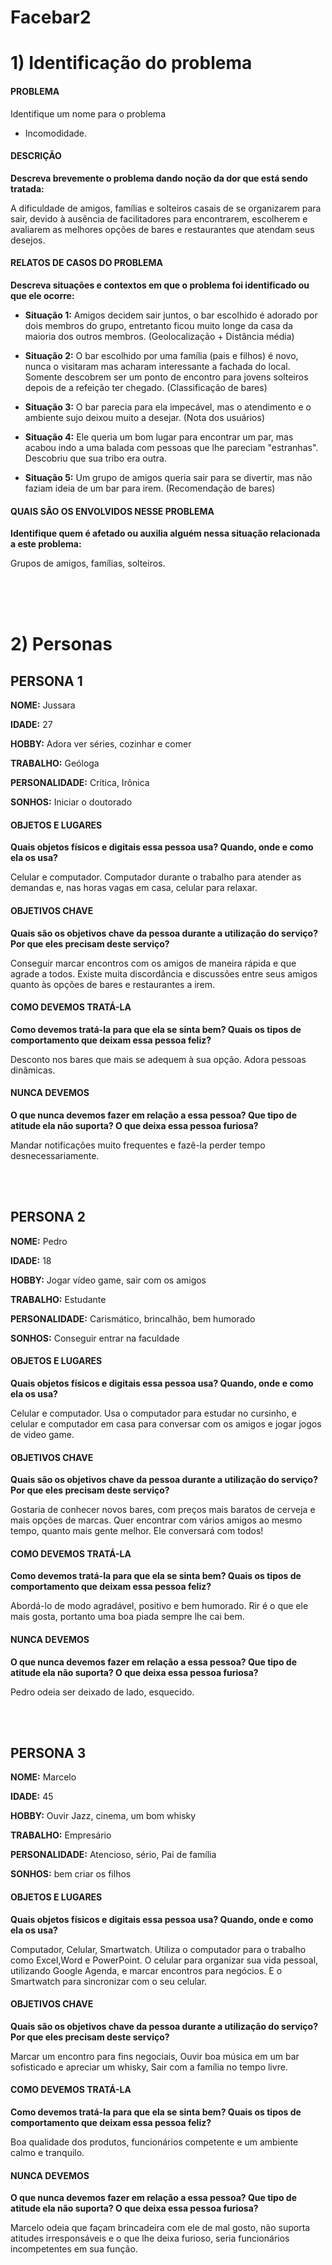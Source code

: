 # Facebar2

# 1) Identificação do problema

#### PROBLEMA
Identifique um nome para o problema
- Incomodidade.

#### DESCRIÇÃO
**Descreva brevemente o problema dando noção da dor que está sendo tratada:**

A dificuldade de amigos, famílias e solteiros casais de se organizarem para sair, devido à ausência de facilitadores para encontrarem, escolherem e avaliarem as melhores opções de bares e restaurantes que atendam seus desejos.

#### RELATOS DE CASOS DO PROBLEMA
**Descreva situações e contextos em que o problema foi identificado ou que ele ocorre:**

+ **Situação 1:** Amigos decidem sair juntos, o bar escolhido é adorado por dois membros do grupo, entretanto ficou muito longe da casa da maioria dos outros membros. (Geolocalização + Distância média)

+ **Situação 2:** O bar escolhido por uma família (pais e filhos) é novo, nunca o visitaram mas acharam interessante a fachada do local. Somente descobrem ser um ponto de encontro para jovens solteiros depois de a refeição ter chegado. (Classificação de bares)

+ **Situação 3:** O bar parecia para ela impecável, mas o atendimento e o ambiente sujo deixou muito a desejar. (Nota dos usuários)

+ **Situação 4:** Ele queria um bom lugar para encontrar um par, mas acabou indo a uma balada com pessoas que lhe pareciam "estranhas". Descobriu que sua tribo era outra.

+ **Situação 5:** Um grupo de amigos queria sair para se divertir, mas não faziam ideia de um bar para irem. (Recomendação de bares)

#### QUAIS SÃO OS ENVOLVIDOS NESSE PROBLEMA
**Identifique quem é afetado ou auxilia alguém nessa situação relacionada a este problema:**

Grupos de amigos, famílias, solteiros.

<br><br><br>

# 2) Personas

## PERSONA 1

**NOME:** Jussara

**IDADE:** 27

**HOBBY:** Adora ver séries, cozinhar e comer

**TRABALHO:** Geóloga

**PERSONALIDADE:**  Crítica, Irônica

**SONHOS:** Iniciar o doutorado


#### OBJETOS E LUGARES
**Quais objetos físicos e digitais essa pessoa usa? Quando, onde e como ela os usa?**

Celular e computador. Computador durante o trabalho para atender as demandas e, nas horas vagas em casa, celular para relaxar.


#### OBJETIVOS CHAVE
**Quais são os objetivos chave da pessoa durante a utilização do serviço? Por que eles precisam deste serviço?**

Conseguir marcar encontros com os amigos de maneira rápida e que agrade a todos. Existe muita discordância e discussões entre seus amigos quanto às opções de bares e restaurantes a irem.

#### COMO DEVEMOS TRATÁ-LA
**Como devemos tratá-la para que ela se sinta bem? Quais os tipos de comportamento que deixam essa pessoa feliz?**

Desconto nos bares que mais se adequem à sua opção. Adora pessoas dinâmicas.

#### NUNCA DEVEMOS
**O que nunca devemos fazer em relação a essa pessoa? Que tipo de atitude ela não suporta? O que deixa essa pessoa furiosa?**

Mandar notificações muito frequentes e fazê-la perder tempo desnecessariamente.


<br><br>


## PERSONA 2

**NOME:** Pedro

**IDADE:** 18

**HOBBY:** Jogar vídeo game, sair com os amigos

**TRABALHO:** Estudante

**PERSONALIDADE:** Carismático, brincalhão, bem humorado

**SONHOS:** Conseguir entrar na faculdade



#### OBJETOS E LUGARES
**Quais objetos físicos e digitais essa pessoa usa? Quando, onde e como ela os usa?**

Celular e computador. Usa o computador para estudar no cursinho, e celular e computador em casa para conversar com os amigos e jogar jogos de video game.

#### OBJETIVOS CHAVE
**Quais são os objetivos chave da pessoa durante a utilização do serviço? Por que eles precisam deste serviço?**

Gostaria de conhecer novos bares, com preços mais baratos de cerveja e mais opções de marcas. Quer encontrar com vários amigos ao mesmo tempo, quanto mais gente melhor. Ele conversará com todos!

#### COMO DEVEMOS TRATÁ-LA
**Como devemos tratá-la para que ela se sinta bem? Quais os tipos de comportamento que deixam essa pessoa feliz?**

Abordá-lo de modo agradável, positivo e bem humorado. Rir é o que ele mais gosta, portanto uma boa piada sempre lhe cai bem.

#### NUNCA DEVEMOS
**O que nunca devemos fazer em relação a essa pessoa? Que tipo de atitude ela não suporta? O que deixa essa pessoa furiosa?**

Pedro odeia ser deixado de lado, esquecido.


<br><br>


## PERSONA 3

**NOME:** Marcelo

**IDADE:** 45

**HOBBY:** Ouvir Jazz, cinema, um bom whisky

**TRABALHO:** Empresário

**PERSONALIDADE:** Atencioso, sério, Pai de família

**SONHOS:** bem criar os filhos



#### OBJETOS E LUGARES
**Quais objetos físicos e digitais essa pessoa usa? Quando, onde e como ela os usa?**

Computador, Celular, Smartwatch. Utiliza o computador para o trabalho como Excel,Word e PowerPoint. O celular para organizar sua vida pessoal, utilizando Google Agenda, e marcar encontros para negócios. E o Smartwatch para sincronizar com o seu celular.

#### OBJETIVOS CHAVE
**Quais são os objetivos chave da pessoa durante a utilização do serviço? Por que eles precisam deste serviço?**

Marcar um encontro para fins negociais, Ouvir boa música em um bar sofisticado e apreciar um whisky, Sair com a família no tempo livre. 


#### COMO DEVEMOS TRATÁ-LA
**Como devemos tratá-la para que ela se sinta bem? Quais os tipos de comportamento que deixam essa pessoa feliz?**

Boa qualidade dos produtos, funcionários competente e um ambiente calmo e tranquilo.
 

#### NUNCA DEVEMOS
**O que nunca devemos fazer em relação a essa pessoa? Que tipo de atitude ela não suporta? O que deixa essa pessoa furiosa?**

Marcelo odeia que façam brincadeira com ele de mal gosto, não suporta atitudes irresponsáveis e o que lhe deixa furioso, seria funcionários incompetentes em sua função.
